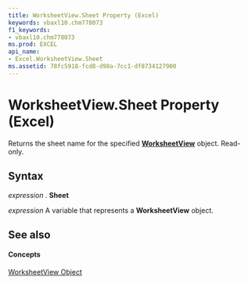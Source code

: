 ```yaml
---
title: WorksheetView.Sheet Property (Excel)
keywords: vbaxl10.chm778073
f1_keywords:
- vbaxl10.chm778073
ms.prod: EXCEL
api_name:
- Excel.WorksheetView.Sheet
ms.assetid: 78fc5918-fcd8-d98a-7cc1-df8734127900
---
```



# WorksheetView.Sheet Property (Excel)

Returns the sheet name for the specified  **[WorksheetView](worksheetview-object-excel.md)** object. Read-only.


## Syntax

 _expression_ . **Sheet**

 _expression_ A variable that represents a **WorksheetView** object.


## See also


#### Concepts


[WorksheetView Object](worksheetview-object-excel.md)

